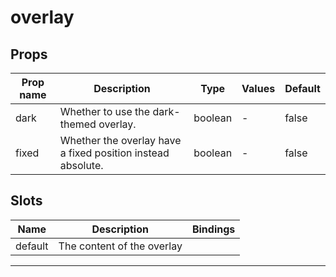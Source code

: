 # overlay

## Props

| Prop name | Description                                                 | Type    | Values | Default |
| --------- | ----------------------------------------------------------- | ------- | ------ | ------- |
| dark      | Whether to use the dark-themed overlay.                     | boolean | -      | false   |
| fixed     | Whether the overlay have a fixed position instead absolute. | boolean | -      | false   |

## Slots

| Name    | Description                | Bindings |
| ------- | -------------------------- | -------- |
| default | The content of the overlay |          |

---
